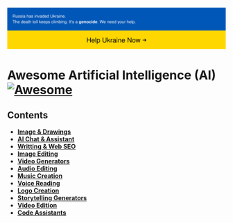 [![Stand With Ukraine](https://raw.githubusercontent.com/vshymanskyy/StandWithUkraine/main/banner2-direct.svg)](https://stand-with-ukraine.pp.ua/)

# Awesome Artificial Intelligence (AI) [![Awesome](https://cdn.rawgit.com/sindresorhus/awesome/d7305f38d29fed78fa85652e3a63e154dd8e8829/media/badge.svg)](https://github.com/sindresorhus/awesome)

## Contents

- **[Image & Drawings](#image--drawings)**
- **[AI Chat & Assistant](#ai-chat--assistant)**
- **[Writting & Web SEO](#writting--web-seo)**
- **[Image Editing](#image-editing)** 
- **[Video Generators](#video-generators)** 
- **[Audio Editing](#audio-editing)**
- **[Music Сreation](#music-creation)**
- **[Voice Reading](#voice-reading)**
- **[Logo Creation](#logo-creation)**
- **[Storytelling Generators](#storytelling-generator)**
- **[Video Edition](#video-edition)**
- **[Code Assistants](#code-assistant)**


